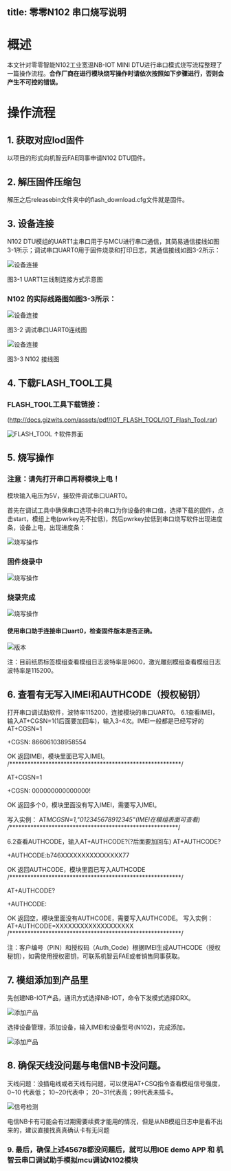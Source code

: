 title: 零零N102 串口烧写说明
---
# 概述

本文针对零零智能N102工业宽温NB-IOT MINI DTU进行串口模式烧写流程整理了一篇操作流程。**合作厂商在进行模块烧写操作时请依次按照如下步骤进行，否则会产生不可控的错误。**
# 操作流程

## 1. 获取对应lod固件

以项目的形式向机智云FAE同事申请N102 DTU固件。

## 2. 解压固件压缩包

解压之后releasebin文件夹中的flash_download.cfg文件就是固件。

## 3. 设备连接

N102 DTU模组的UART1主串口用于与MCU进行串口通信，其简易通信接线如图3-1所示；调试串口UART0用于固件烧录和打印日志，其通信接线如图3-2所示：

![设备连接](/assets/zh-cn/deviceDev/debug/N102_DTU/N102programming_1.png)

图3-1  UART1三线制连接方式示意图

### N102 的实际线路图如图3-3所示：

![设备连接](/assets/zh-cn/deviceDev/debug/N102_DTU/N102programming_2.png)

图3-2  调试串口UART0连线图

![设备连接](/assets/zh-cn/deviceDev/debug/N102_DTU/N102programming_3.png)

图3-3  N102 接线图

## 4. 下载FLASH_TOOL工具

### FLASH_TOOL工具下载链接：
(http://docs.gizwits.com/assets/pdf/IOT_FLASH_TOOL/IOT_Flash_Tool.rar)

![FLASH_TOOL](/assets/zh-cn/deviceDev/debug/N102_DTU/N102programming_4.png)
↑软件界面

## 5. 烧写操作

### 注意：请先打开串口再将模块上电！ 

模块输入电压为5V，接软件调试串口UART0。

首先在调试工具中确保串口选项卡的串口为你设备的串口值，选择下载的固件，点击start，模组上电(pwrkey先不拉低)，然后pwrkey拉低到串口烧写软件出现进度条，设备上电，出现进度条：

![烧写操作](/assets/zh-cn/deviceDev/debug/N102_DTU/N102programming_5.png)

### 固件烧录中

![烧写操作](/assets/zh-cn/deviceDev/debug/N102_DTU/N102programming_6.png)

### 烧录完成

![烧写操作](/assets/zh-cn/deviceDev/debug/N102_DTU/N102programming_7.png)

#### 使用串口助手连接串口uart0，检查固件版本是否正确。

![版本](/assets/zh-cn/deviceDev/debug/N102_DTU/N102programming_8.png)

注：目前纸质标签模组查看模组日志波特率是9600，激光雕刻模组查看模组日志波特率是115200。

## 6. 查看有无写入IMEI和AUTHCODE（授权秘钥）

打开串口调试助软件，波特率115200，连接模块的串口UART0。
6.1查看IMEI，输入AT+CGSN=1(1后面要加回车)，输入3-4次。IMEI一般都是已经写好的
AT+CGSN=1

+CGSN: 866061038958554

OK
返回IMEI，模块里面已写入IMEI。
/*********************************************************/

AT+CGSN=1

+CGSN: 000000000000000!

OK
返回多个0，模块里面没有写入IMEI，需要写入IMEI。

写入实例：
AT*MCGSN=1,"012345678912345"(IMEI在模组表面可查看)
/*********************************************************/

6.2查看AUTHCODE，输入AT+AUTHCODE?(?后面要加回车)
AT+AUTHCODE?

+AUTHCODE:b746XXXXXXXXXXXXXXX77

OK
返回AUTHCODE，模块里面已写入AUTHCODE
/*********************************************************/

AT+AUTHCODE?

+AUTHCODE:

OK
返回空，模块里面没有AUTHCODE，需要写入AUTHCODE。
写入实例：
AT+AUTHCODE=XXXXXXXXXXXXXXXXXXX
/*********************************************************/

注：客户编号（PIN）和授权码（Auth_Code）根据IMEI生成AUTHCODE（授权秘钥），如需使用授权密钥，可联系机智云FAE或者销售同事获取。


## 7. 模组添加到产品里

先创建NB-IOT产品，通讯方式选择NB-IOT，命令下发模式选择DRX。

![添加产品](/assets/zh-cn/deviceDev/debug/N102_DTU/N102programming_9.png)

选择设备管理，添加设备，输入IMEI和设备型号(N102)，完成添加。

![添加产品](/assets/zh-cn/deviceDev/debug/N102_DTU/N102programming_10.png)

## 8. 确保天线没问题与电信NB卡没问题。

天线问题：没插电线或者天线有问题，可以使用AT+CSQ指令查看模组信号强度，0~10 代表低； 10~20代表中； 20~31代表高；99代表未插卡。

![信号检测](/assets/zh-cn/deviceDev/debug/N102_DTU/N102programming_11.png)

电信NB卡有可能会有过期需要续费才能用的情况，但是从NB模组日志中是看不出来的，建议直接找真真确认卡有无问题

### 9. 最后，确保上述45678都没问题后，就可以用IOE demo APP 和 机智云串口调试助手模拟mcu调试N102模块

